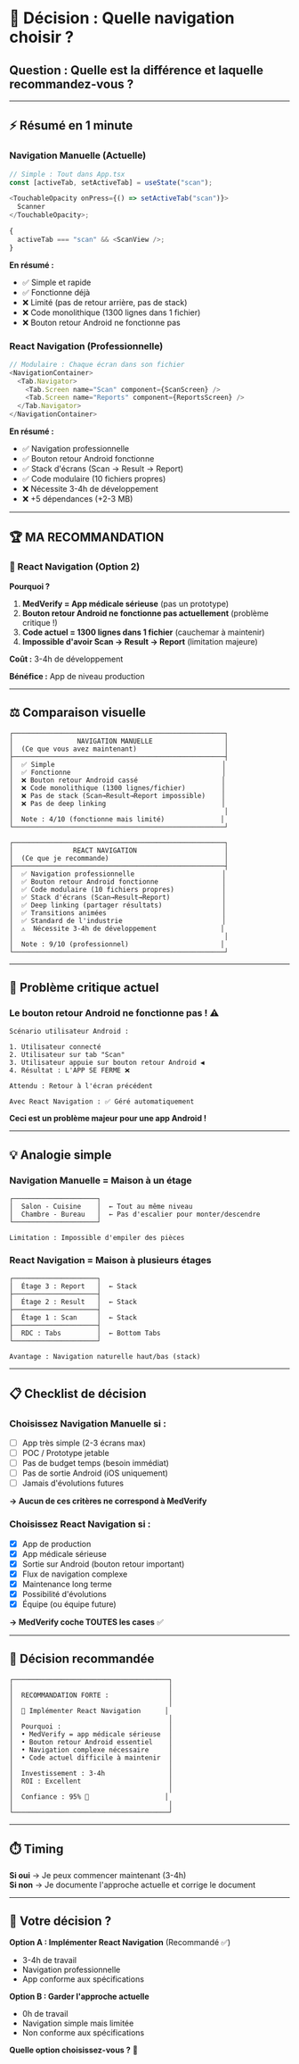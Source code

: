 # 🎯 Décision : Quelle navigation choisir ?

## Question : Quelle est la différence et laquelle recommandez-vous ?

---

## ⚡ Résumé en 1 minute

### Navigation Manuelle (Actuelle)

```typescript
// Simple : Tout dans App.tsx
const [activeTab, setActiveTab] = useState("scan");

<TouchableOpacity onPress={() => setActiveTab("scan")}>
  Scanner
</TouchableOpacity>;

{
  activeTab === "scan" && <ScanView />;
}
```

**En résumé :**

- ✅ Simple et rapide
- ✅ Fonctionne déjà
- ❌ Limité (pas de retour arrière, pas de stack)
- ❌ Code monolithique (1300 lignes dans 1 fichier)
- ❌ Bouton retour Android ne fonctionne pas

### React Navigation (Professionnelle)

```typescript
// Modulaire : Chaque écran dans son fichier
<NavigationContainer>
  <Tab.Navigator>
    <Tab.Screen name="Scan" component={ScanScreen} />
    <Tab.Screen name="Reports" component={ReportsScreen} />
  </Tab.Navigator>
</NavigationContainer>
```

**En résumé :**

- ✅ Navigation professionnelle
- ✅ Bouton retour Android fonctionne
- ✅ Stack d'écrans (Scan → Result → Report)
- ✅ Code modulaire (10 fichiers propres)
- ❌ Nécessite 3-4h de développement
- ❌ +5 dépendances (+2-3 MB)

---

## 🏆 MA RECOMMANDATION

### 🔵 React Navigation (Option 2)

**Pourquoi ?**

1. **MedVerify = App médicale sérieuse** (pas un prototype)
2. **Bouton retour Android ne fonctionne pas actuellement** (problème critique !)
3. **Code actuel = 1300 lignes dans 1 fichier** (cauchemar à maintenir)
4. **Impossible d'avoir Scan → Result → Report** (limitation majeure)

**Coût :** 3-4h de développement

**Bénéfice :** App de niveau production

---

## ⚖️ Comparaison visuelle

```
┌─────────────────────────────────────────────────────┐
│                NAVIGATION MANUELLE                  │
│  (Ce que vous avez maintenant)                      │
├─────────────────────────────────────────────────────┤
│  ✅ Simple                                          │
│  ✅ Fonctionne                                      │
│  ❌ Bouton retour Android cassé                     │
│  ❌ Code monolithique (1300 lignes/fichier)         │
│  ❌ Pas de stack (Scan→Result→Report impossible)    │
│  ❌ Pas de deep linking                             │
│                                                     │
│  Note : 4/10 (fonctionne mais limité)              │
└─────────────────────────────────────────────────────┘

┌─────────────────────────────────────────────────────┐
│               REACT NAVIGATION                      │
│  (Ce que je recommande)                             │
├─────────────────────────────────────────────────────┤
│  ✅ Navigation professionnelle                      │
│  ✅ Bouton retour Android fonctionne                │
│  ✅ Code modulaire (10 fichiers propres)            │
│  ✅ Stack d'écrans (Scan→Result→Report)             │
│  ✅ Deep linking (partager résultats)               │
│  ✅ Transitions animées                             │
│  ✅ Standard de l'industrie                         │
│  ⚠️  Nécessite 3-4h de développement                │
│                                                     │
│  Note : 9/10 (professionnel)                       │
└─────────────────────────────────────────────────────┘
```

---

## 🚨 Problème critique actuel

### Le bouton retour Android ne fonctionne pas ! ⚠️

```
Scénario utilisateur Android :

1. Utilisateur connecté
2. Utilisateur sur tab "Scan"
3. Utilisateur appuie sur bouton retour Android ◀
4. Résultat : L'APP SE FERME ❌

Attendu : Retour à l'écran précédent

Avec React Navigation : ✅ Géré automatiquement
```

**Ceci est un problème majeur pour une app Android !**

---

## 💡 Analogie simple

### Navigation Manuelle = Maison à un étage

```
┌─────────────────────┐
│  Salon - Cuisine    │  ← Tout au même niveau
│  Chambre - Bureau   │  ← Pas d'escalier pour monter/descendre
└─────────────────────┘

Limitation : Impossible d'empiler des pièces
```

### React Navigation = Maison à plusieurs étages

```
┌─────────────────────┐
│  Étage 3 : Report   │  ← Stack
├─────────────────────┤
│  Étage 2 : Result   │  ← Stack
├─────────────────────┤
│  Étage 1 : Scan     │  ← Stack
├─────────────────────┤
│  RDC : Tabs         │  ← Bottom Tabs
└─────────────────────┘

Avantage : Navigation naturelle haut/bas (stack)
```

---

## 📋 Checklist de décision

### Choisissez Navigation Manuelle si :

- [ ] App très simple (2-3 écrans max)
- [ ] POC / Prototype jetable
- [ ] Pas de budget temps (besoin immédiat)
- [ ] Pas de sortie Android (iOS uniquement)
- [ ] Jamais d'évolutions futures

**→ Aucun de ces critères ne correspond à MedVerify**

### Choisissez React Navigation si :

- [x] App de production
- [x] App médicale sérieuse
- [x] Sortie sur Android (bouton retour important)
- [x] Flux de navigation complexe
- [x] Maintenance long terme
- [x] Possibilité d'évolutions
- [x] Équipe (ou équipe future)

**→ MedVerify coche TOUTES les cases** ✅

---

## 🎯 Décision recommandée

```
┌───────────────────────────────────────┐
│                                       │
│  RECOMMANDATION FORTE :               │
│                                       │
│  🔵 Implémenter React Navigation      │
│                                       │
│  Pourquoi :                           │
│  • MedVerify = app médicale sérieuse  │
│  • Bouton retour Android essentiel    │
│  • Navigation complexe nécessaire     │
│  • Code actuel difficile à maintenir  │
│                                       │
│  Investissement : 3-4h                │
│  ROI : Excellent                      │
│                                       │
│  Confiance : 95% 🎯                   │
│                                       │
└───────────────────────────────────────┘
```

---

## ⏱️ Timing

**Si oui** → Je peux commencer maintenant (3-4h)  
**Si non** → Je documente l'approche actuelle et corrige le document

---

## 🤔 Votre décision ?

**Option A : Implémenter React Navigation** (Recommandé ✅)

- 3-4h de travail
- Navigation professionnelle
- App conforme aux spécifications

**Option B : Garder l'approche actuelle**

- 0h de travail
- Navigation simple mais limitée
- Non conforme aux spécifications

**Quelle option choisissez-vous ?** 🚀
